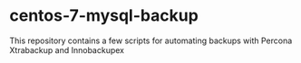 # centos-7-mysql-backup

This repository contains a few scripts for automating backups with Percona Xtrabackup and Innobackupex
